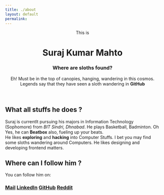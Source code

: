 ```yaml
---
title: ./about
layout: default
permalink: 
---
```


<center>
This is
<h1> Suraj Kumar Mahto </h1>

<h3>Where are sloths found?</h3>Eh! Must be in the top of canopies, hanging, wandering in this cosmos. Legends say that they have seen a sloth wandering in <strong>GitHub</strong><br><br>
<div class="github-card" data-github="suraj-sloth" data-width="400" data-height="" data-theme="default"></div>
<script src="//cdn.jsdelivr.net/github-cards/latest/widget.js"></script>
<br>

</center>

## What all stuffs he does ?
Suraj is currentlt pursuing his majors in Information Technology (Sophomore) from *BIT Sindri, Dhnabad*. He plays Basketball, Badminton. Oh Yes, he can **Beatbox** also, fueling up your beats.
<br>
He likes **exploring** and **hacking** into Computer Stuffs.
I bet you may find some sloths wandering around Computers.
He likes designing and developing frontend matters.

## Where can I follow him ?
You can follow him on:
### [Mail](mailto:suraj.mahto49@protonmail.com) [LinkedIn](https://www.linkedin.com/in/suraj-sloth/) [GitHub](https://www.github.com/suraj-sloth) [Reddit](https://www.reddit.com/user/suraj_sloth)

